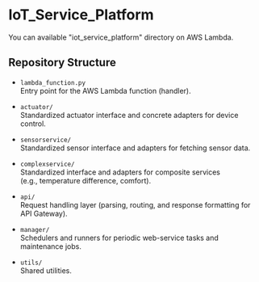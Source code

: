 # IoT_Service_Platform

You can available "iot_service_platform" directory on AWS Lambda.

## Repository Structure

- `lambda_function.py`  
  Entry point for the AWS Lambda function (handler).

- `actuator/`  
  Standardized actuator interface and concrete adapters for device control.

- `sensorservice/`  
  Standardized sensor interface and adapters for fetching sensor data.

- `complexservice/`  
  Standardized interface and adapters for composite services  
  (e.g., temperature difference, comfort).

- `api/`  
  Request handling layer (parsing, routing, and response formatting for API Gateway).

- `manager/`  
  Schedulers and runners for periodic web-service tasks and maintenance jobs.

- `utils/`  
  Shared utilities.
